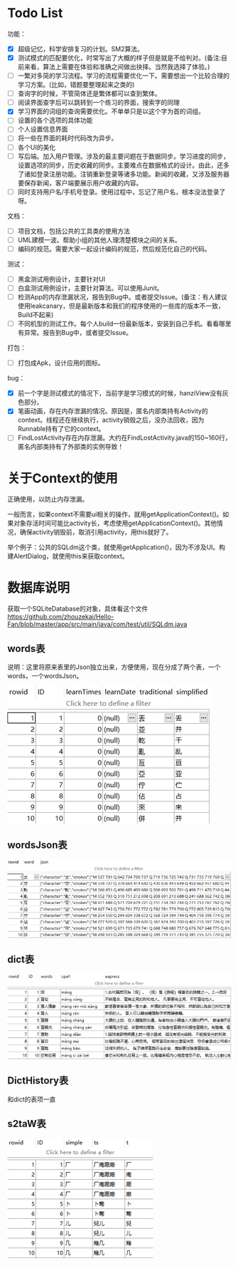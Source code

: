 # Todo List

功能：
- [x] 超级记忆，科学安排复习的计划。SM2算法。
- [x] 测试模式的匹配要优化，时常写出了大概的样子但是就是不给判对。(备注:目前来看，算法上需要在体验和准确之间做出抉择。当然我选择了体验。)
- [ ] 一繁对多简的学习流程。学习的流程需要优化一下。需要想出一个比较合理的学习方案。(比如，错题要整理起来之类的)
- [ ] 查询字的时候，不管简体还是繁体都可以查到繁体。
- [ ] 阅读界面查字后可以跳转到一个练习的界面，搜索字的同理
- [x] 学习界面的词组的查询需要优化。不单单只是以这个字为首的词组。
- [ ] 设置的各个选项的具体功能
- [ ] 个人设置信息界面
- [ ] 将一些在界面的耗时代码改为异步。
- [ ] 各个UI的美化
- [ ] 写后端。加入用户管理。涉及的最主要问题在于数据同步。学习进度的同步，设置选项的同步，历史收藏的同步。主要难点在数据格式的设计。由此，还多了诸如登录注册功能。注销重新登录等诸多功能。新闻的收藏，又涉及服务器要保存新闻，客户端要展示用户收藏的内容。
- [ ] 同时支持用户名/手机号登录。使用过程中，忘记了用户名，根本没法登录了呀。

文档：
- [ ] 项目文档，包括公共的工具类的使用方法
- [ ] UML建模一波。帮助小组的其他人理清楚模块之间的关系。
- [ ] 编码的规范。需要大家一起设计编码的规范，然后规范化自己的代码。

测试：
- [ ] 黑盒测试用例设计，主要针对UI
- [ ] 白盒测试用例设计，主要针对算法。可以使用Junit。
- [ ] 检测App的内存泄漏状况，报告到Bug中。或者提交Issue。(备注：有人建议使用leakcanary，但是最新版本和我们的程序使用的一些库的版本不一致，Build不起来)
- [ ] 不同机型的测试工作。每个人build一份最新版本，安装到自己手机。看看哪里有异常。报告到Bug中，或者提交Issue。

打包：
- [ ] 打包成Apk，设计应用的图标。

bug：
- [x] 前一个字是测试模式的情况下，当前字是学习模式的时候，hanziView没有灰色部分。
- [x] 笔画动画，存在内存泄漏的情况。原因是，匿名内部类持有Activity的context。线程还在继续执行，activity销毁之后，没办法回收，因为Runnable持有了它的context。
- [ ] FindLostActivity存在内存泄漏。大约在FindLostActivity.java的150~160行，匿名内部类持有了外部类的实例导致！

# 关于Context的使用

正确使用，以防止内存泄漏。

一般而言，如果context不需要ui相关的操作，就用getApplicationContext()。如果对象存活时间可能比activity长，考虑使用getApplicationContext()。其他情况，确保activity销毁前，取消引用activity，用this就好了。

举个例子：公共的SQLdm这个类，就使用getApplication()，因为不涉及UI。构建AlertDialog，就使用this来获取context。

# 数据库说明

获取一个SQLiteDatabase的对象，具体看这个文件
https://github.com/zhouzekai/Hello-Fan/blob/master/app/src/main/java/com/test/util/SQLdm.java

## words表

说明：这里将原来表里的Json独立出来，方便使用，现在分成了两个表，一个words，一个wordsJson。

![](img/db_words.png)

## wordsJson表

![](img/db_wordsJson.png)

## dict表

![](img/db_dict.png)

## DictHistory表

和dict的表项一直

## s2taW表

![](img/db_s2aw.png)

